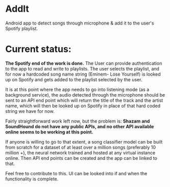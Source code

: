 # AddIt
Android app to detect songs through microphone &amp; add it to the user's Spotify playlist.


# Current status:

**The Spotify end of the work is done.** The User can provide authentication to the app to read and write to playlists.
The user selects the playlist, and for now a hardcoded song name string (Eminem- Lose Yourself) is looked up on Spotify and gets added to the playlist selected by the user.

It is at this point where the app needs to go into listening mode (as a background service), the audio detected through the microphone should be sent to an API end point which will return the title of the track and the artist name, which will then be looked up on Spotify in place of that hard coded string we have for now.

Fairly straightforward work left now, but the problem is: **Shazam and SoundHound do not have any public APIs, and no other API available online seems to be working at this point.**

If anyone is willing to go to that extent, a song classifier model can be built from scratch for a dataset of at least over a million songs (preferably 10 million +), the neural network trained and hosted at any virtual instance online. Then API end points can be created and the app can be linked to that.

Feel free to contribute to this. UI can be looked into if and when the functionality is complete.
